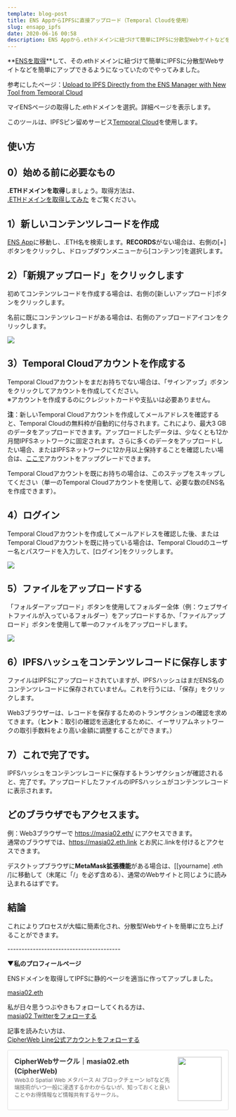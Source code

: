 ```yaml
---
template: blog-post
title: ENS AppからIPFSに直接アップロード（Temporal Cloudを使用）
slug: ensapp_ipfs
date: 2020-06-16 00:58
description: ENS Appから.ethドメインに紐づけて簡単にIPFSに分散型Webサイトなどを簡単にアップできる
---
```

**[ENSを取得](https://dapps-play.net/ensapp)**して、その.ethドメインに紐づけて簡単にIPFSに分散型Webサイトなどを簡単にアップできるようになっていたのでやってみました。

参考にしたページ：[Upload to IPFS Directly from the ENS Manager with New Tool from Temporal Cloud](https://medium.com/the-ethereum-name-service/upload-to-ipfs-directly-from-the-ens-manager-with-new-tool-ac055db5d2fe)

マイENSページの取得した.ethドメインを選択。詳細ページを表示します。

このツールは、IPFSピン留めサービス[Temporal Cloud](https://temporal.cloud/)を使用します。

## **使い方**

## **0）始める前に必要なもの**

**.ETHドメインを取得**しましょう。取得方法は、\
[.ETHドメインを取得してみた](https://dapps-play.net/ensapp) をご覧ください。



## **1）新しいコンテンツレコードを作成**

[ENS App](https://app.ens.domains/)に移動し、.ETH名を検索します。**RECORDS**がない場合は、右側の\[+]ボタンをクリックし、ドロップダウンメニューから\[コンテンツ]を選択します。



## **2）「新規アップロード」をクリックします**

初めてコンテンツレコードを作成する場合は、右側の\[新しいアップロード]ボタンをクリックします。



名前に既にコンテンツレコードがある場合は、右側のアップロードアイコンをクリックします。

![](/assets/upload.png)

## **3）Temporal Cloudアカウントを作成する**

Temporal Cloudアカウントをまだお持ちでない場合は、「サインアップ」ボタンをクリックしてアカウントを作成してください。\
※アカウントを作成するのにクレジットカードや支払いは必要ありません。

**注**：新しいTemporal Cloudアカウントを作成してメールアドレスを確認すると、Temporal Cloudの無料枠が自動的に付与されます。これにより、最大3 GBのデータをアップロードできます。アップロードしたデータは、少なくとも12か月間IPFSネットワークに固定されます。さらに多くのデータをアップロードしたい場合、またはIPFSネットワークに12か月以上保持することを確認したい場合は、[ここで](https://play2.temporal.cloud/auth)アカウントをアップグレードできます。

Temporal Cloudアカウントを既にお持ちの場合は、このステップをスキップしてください（単一のTemporal Cloudアカウントを使用して、必要な数のENS名を作成できます）。



## **4）ログイン**

Temporal Cloudアカウントを作成してメールアドレスを確認した後、またはTemporal Cloudアカウントを既に持っている場合は、Temporal Cloudのユーザー名とパスワードを入力して、\[ログイン]をクリックします。

![](/assets/temporal.png)

## **5）ファイルをアップロードする**

「フォルダーアップロード」ボタンを使用してフォルダー全体（例：ウェブサイトファイルが入っているフォルダー）をアップロードするか、「ファイルアップロード」ボタンを使用して単一のファイルをアップロードします。

![](/assets/temporal2.png)

## **6）IPFSハッシュをコンテンツレコードに保存します**

ファイルはIPFSにアップロードされていますが、IPFSハッシュはまだENS名のコンテンツレコードに保存されていません。これを行うには、「保存」をクリックします。

Web3ブラウザーは、レコードを保存するためのトランザクションの確認を求めてきます。（**ヒント**：取引の確認を迅速化するために、イーサリアムネットワークの取引手数料をより高い金額に調整することができます。）



## **7）これで完了です。**

IPFSハッシュをコンテンツレコードに保存するトランザクションが確認されると、完了です。アップロードしたファイルのIPFSハッシュがコンテンツレコードに表示されます。

## **どのブラウザでもアクセスます。**

例：Web3ブラウザーで <https://masia02.eth/> にアクセスできます。\
通常のブラウザでは、<https://masia02.eth.link> とお尻に.linkを付けるとアクセスできます。

デスクトップブラウザに**MetaMask拡張機能**がある場合は、\[[yourname] .eth /]に移動して（末尾に「/」を必ず含める）、通常のWebサイトと同じように読み込まれるはずです。



## **結論**

これによりプロセスが大幅に簡素化され、分散型Webサイトを簡単に立ち上げることができます。



\----------------------------------------

**▼私のプロフィールページ**

ENSドメインを取得してIPFSに静的ページを適当に作ってアップしました。

[masia02.eth](https://masia02.eth.link)

私が日々思うつぶやきもフォローしてくれる方は、\
[masia02 Twitterをフォローする](https://twitter.com/masia02)

記事を読みたい方は、\
[CipherWeb Line公式アカウントをフォローする](https://line.me/R/ti/p/%40zkz7445k)

<div class="blogcardfu" style="width:auto;max-width:9999px;border:1px solid #E0E0E0;border-radius:3px;margin:10px 0;padding:15px;line-height:1.4;text-align:left;background:#FFFFFF;"><a href="https://note.com/masia02/circle" target="_blank" style="display:block;text-decoration:none;"><span class="blogcardfu-image" style="float:right;width:100px;padding:0 0 0 10px;margin:0 0 5px 5px;"><img src="https://images.weserv.nl/?w=100&url=ssl:assets.st-note.com/production/uploads/images/26925495/bb1fe45e8dbc0961ea8a14f3bb96f486.png?format=jpeg&amp;amp;height=1006&amp;amp;quality=45&amp;amp;width=1920" width="100" style="width:100%;height:auto;max-height:100px;min-width:0;border:0 none;margin:0;"></span><br style="display:none"><span class="blogcardfu-title" style="font-size:112.5%;font-weight:700;color:#333333;margin:0 0 5px 0;">CipherWebサークル｜masia02.eth (CipherWeb)</span><br><span class="blogcardfu-content" style="font-size:87.5%;font-weight:400;color:#666666;">Web3.0 Spatial Web メタバース AI ブロックチェーン IoTなど先端技術がいつ一般に浸透するかわからないが、知っておくと良いことやお得情報など情報共有するサークル。</span><br><span style="clear:both;display:block;overflow:hidden;height:0;">&nbsp;</span></a></div>